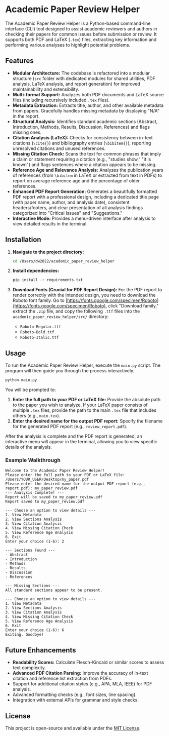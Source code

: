 # Academic Paper Review Helper

The Academic Paper Review Helper is a Python-based command-line interface (CLI) tool designed to assist academic reviewers and authors in checking their papers for common issues before submission or review. It supports both PDF and LaTeX (`.tex`) files, extracting key information and performing various analyses to highlight potential problems.

## Features

*   **Modular Architecture:** The codebase is refactored into a modular structure (`src` folder with dedicated modules for shared utilities, PDF analysis, LaTeX analysis, and report generation) for improved maintainability and extensibility.
*   **Multi-format Support:** Analyzes both PDF documents and LaTeX source files (including recursively included `.tex` files).
*   **Metadata Extraction:** Extracts title, author, and other available metadata from papers. Gracefully handles missing metadata by displaying "N/A" in the report.
*   **Structural Analysis:** Identifies standard academic sections (Abstract, Introduction, Methods, Results, Discussion, References) and flags missing ones.
*   **Citation Analysis (LaTeX):** Checks for consistency between in-text citations (`\cite{}`) and bibliography entries (`\bibitem{}`), reporting unresolved citations and unused references.
*   **Missing Citation Check:** Scans the text for common phrases that imply a claim or statement requiring a citation (e.g., "studies show," "it is known") and flags sentences where a citation appears to be missing.
*   **Reference Age and Relevance Analysis:** Analyzes the publication years of references (from `\bibitem` in LaTeX or extracted from text in PDFs) to report on average reference age and the percentage of older references.
*   **Enhanced PDF Report Generation:** Generates a beautifully formatted PDF report with a professional design, including a dedicated title page (with paper name, author, and analysis date), consistent headers/footers, and clear presentation of all analysis findings categorized into "Critical Issues" and "Suggestions."
*   **Interactive Mode:** Provides a menu-driven interface after analysis to view detailed results in the terminal.

## Installation

1.  **Navigate to the project directory:**
    ```bash
    cd /Users/dw2022/academic_paper_review_helper
    ```

2.  **Install dependencies:**
    ```bash
    pip install -r requirements.txt
    ```

3.  **Download Fonts (Crucial for PDF Report Design):**
    For the PDF report to render correctly with the intended design, you need to download the Roboto font family. Go to [https://fonts.google.com/specimen/Roboto](https://fonts.google.com/specimen/Roboto), click "Download family," extract the `.zip` file, and copy the following `.ttf` files into the `academic_paper_review_helper/src/` directory:
    *   `Roboto-Regular.ttf`
    *   `Roboto-Bold.ttf`
    *   `Roboto-Italic.ttf`

## Usage

To run the Academic Paper Review Helper, execute the `main.py` script. The program will then guide you through the process interactively.

```bash
python main.py
```

You will be prompted to:

1.  **Enter the full path to your PDF or LaTeX file:** Provide the absolute path to the paper you wish to analyze. If your LaTeX paper consists of multiple `.tex` files, provide the path to the main `.tex` file that includes others (e.g., `main.tex`).
2.  **Enter the desired name for the output PDF report:** Specify the filename for the generated PDF report (e.g., `review_report.pdf`).

After the analysis is complete and the PDF report is generated, an interactive menu will appear in the terminal, allowing you to view specific details of the analysis.

### Example Walkthrough

```
Welcome to the Academic Paper Review Helper!
Please enter the full path to your PDF or LaTeX file: /Users/YOUR_USER/Desktop/my_paper.pdf
Please enter the desired name for the output PDF report (e.g., report.pdf): my_paper_review.pdf
--- Analysis Complete! ---
Report will be saved to my_paper_review.pdf
Report saved to my_paper_review.pdf

--- Choose an option to view details ---
1. View Metadata
2. View Sections Analysis
3. View Citation Analysis
4. View Missing Citation Check
5. View Reference Age Analysis
6. Exit
Enter your choice (1-6): 2

--- Sections Found ---
- Abstract
- Introduction
- Methods
- Results
- Discussion
- References

--- Missing Sections ---
All standard sections appear to be present.

--- Choose an option to view details ---
1. View Metadata
2. View Sections Analysis
3. View Citation Analysis
4. View Missing Citation Check
5. View Reference Age Analysis
6. Exit
Enter your choice (1-6): 6
Exiting. Goodbye!
```

## Future Enhancements

*   **Readability Scores:** Calculate Flesch-Kincaid or similar scores to assess text complexity.
*   **Advanced PDF Citation Parsing:** Improve the accuracy of in-text citation and reference list extraction from PDFs.
*   Support for additional citation styles (e.g., APA, MLA, IEEE) for PDF analysis.
*   Advanced formatting checks (e.g., font sizes, line spacing).
*   Integration with external APIs for grammar and style checks.

## License

This project is open-source and available under the [MIT License](LICENSE).
